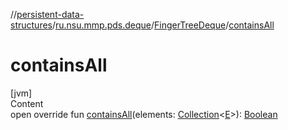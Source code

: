 //[persistent-data-structures](../../index.md)/[ru.nsu.mmp.pds.deque](../index.md)/[FingerTreeDeque](index.md)/[containsAll](contains-all.md)



# containsAll  
[jvm]  
Content  
open override fun [containsAll](contains-all.md)(elements: [Collection](https://kotlinlang.org/api/latest/jvm/stdlib/kotlin.collections/-collection/index.html)<[E](index.md)>): [Boolean](https://kotlinlang.org/api/latest/jvm/stdlib/kotlin/-boolean/index.html)  




